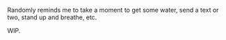 Randomly reminds me to take a moment to get some water, send a text or two, stand up and breathe, etc.

WIP.


